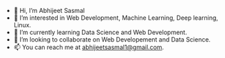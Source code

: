 - 👋 Hi, I’m Abhijeet Sasmal
- 👀 I’m interested in Web Development, Machine Learning, Deep learning, Linux.
- 🌱 I’m currently learning Data Science and Web Development.
- 💞️ I’m looking to collaborate on Web Developement and Data Science.
- 📫 You can reach me at abhijeetsasmal1@gmail.com.

<!---
abhijeet-sasmal/abhijeet-sasmal is a ✨ special ✨ repository because its `README.md` (this file) appears on your GitHub profile.
You can click the Preview link to take a look at your changes.
--->
